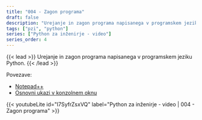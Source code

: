 ```yaml
---
title: "004 - Zagon programa"
draft: false
description: "Urejanje in zagon programa napisanega v programskem jeziku Python."
tags: ["pzi", "python"]
series: ["Python za inženirje - video"]
series_order: 4
---
```


{{< lead >}}
Urejanje in zagon programa napisanega v programskem jeziku Python.
{{< /lead >}}

Povezave:
- [Notepad++](https://notepad-plus-plus.org)
- [Osnovni ukazi v konzolnem oknu](https://www.makeuseof.com/tag/a-beginners-guide-to-the-windows-command-line/)

{{< youtubeLite id="I7SyfrZsxVQ" label="Python za inženirje - video | 004 - Zagon programa" >}}


